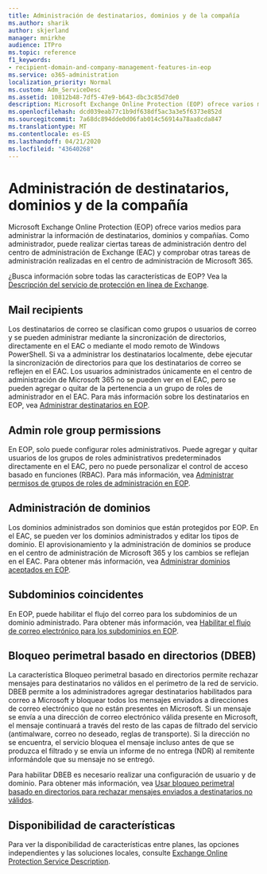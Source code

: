 ```yaml
---
title: Administración de destinatarios, dominios y de la compañía
ms.author: sharik
author: skjerland
manager: mnirkhe
audience: ITPro
ms.topic: reference
f1_keywords:
- recipient-domain-and-company-management-features-in-eop
ms.service: o365-administration
localization_priority: Normal
ms.custom: Adm_ServiceDesc
ms.assetid: 10812b48-7df5-47e9-b643-dbc3c85d7de0
description: Microsoft Exchange Online Protection (EOP) ofrece varios medios para administrar la información de destinatarios, dominios y compañías. Como administrador, puede realizar ciertas tareas de administración dentro del centro de administración de Exchange (EAC) y comprobar otras tareas de administración realizadas en el centro de administración de Microsoft 365.
ms.openlocfilehash: dcd039eab77c1b9df638df5ac3a3e5f6373e852d
ms.sourcegitcommit: 7a68dc894dde0d06fab014c56914a78aa8cda847
ms.translationtype: MT
ms.contentlocale: es-ES
ms.lasthandoff: 04/21/2020
ms.locfileid: "43640268"
---
```

# <a name="recipient-domain-and-company-management"></a>Administración de destinatarios, dominios y de la compañía

Microsoft Exchange Online Protection (EOP) ofrece varios medios para administrar la información de destinatarios, dominios y compañías. Como administrador, puede realizar ciertas tareas de administración dentro del centro de administración de Exchange (EAC) y comprobar otras tareas de administración realizadas en el centro de administración de Microsoft 365.
  
¿Busca información sobre todas las características de EOP? Vea la [Descripción del servicio de protección en línea de Exchange](exchange-online-protection-service-description.md).
  
## <a name="mail-recipients"></a>Mail recipients

Los destinatarios de correo se clasifican como grupos o usuarios de correo y se pueden administrar mediante la sincronización de directorios, directamente en el EAC o mediante el modo remoto de Windows PowerShell. Si va a administrar los destinatarios localmente, debe ejecutar la sincronización de directorios para que los destinatarios de correo se reflejen en el EAC. Los usuarios administrados únicamente en el centro de administración de Microsoft 365 no se pueden ver en el EAC, pero se pueden agregar o quitar de la pertenencia a un grupo de roles de administrador en el EAC. Para más información sobre los destinatarios en EOP, vea [Administrar destinatarios en EOP](https://go.microsoft.com/fwlink/p/?LinkId=280011).
  
## <a name="admin-role-group-permissions"></a>Admin role group permissions

En EOP, solo puede configurar roles administrativos. Puede agregar y quitar usuarios de los grupos de roles administrativos predeterminados directamente en el EAC, pero no puede personalizar el control de acceso basado en funciones (RBAC). Para más información, vea [Administrar permisos de grupos de roles de administración en EOP](https://go.microsoft.com/fwlink/p/?LinkId=282238).
  
## <a name="domain-management"></a>Administración de dominios

Los dominios administrados son dominios que están protegidos por EOP. En el EAC, se pueden ver los dominios administrados y editar los tipos de dominio. El aprovisionamiento y la administración de dominios se produce en el centro de administración de Microsoft 365 y los cambios se reflejan en el EAC. Para obtener más información, vea [Administrar dominios aceptados en EOP](https://go.microsoft.com/fwlink/p/?LinkId=282239).
  
## <a name="match-subdomains"></a>Subdominios coincidentes

En EOP, puede habilitar el flujo del correo para los subdominios de un dominio administrado. Para obtener más información, vea [Habilitar el flujo de correo electrónico para los subdominios en EOP](https://go.microsoft.com/fwlink/p/?LinkId=397213). 
  
## <a name="directory-based-edge-blocking-dbeb"></a>Bloqueo perimetral basado en directorios (DBEB)

La característica Bloqueo perimetral basado en directorios permite rechazar mensajes para destinatarios no válidos en el perímetro de la red de servicio. DBEB permite a los administradores agregar destinatarios habilitados para correo a Microsoft y bloquear todos los mensajes enviados a direcciones de correo electrónico que no están presentes en Microsoft. Si un mensaje se envía a una dirección de correo electrónico válida presente en Microsoft, el mensaje continuará a través del resto de las capas de filtrado del servicio (antimalware, correo no deseado, reglas de transporte). Si la dirección no se encuentra, el servicio bloquea el mensaje incluso antes de que se produzca el filtrado y se envía un informe de no entrega (NDR) al remitente informándole que su mensaje no se entregó. 
  
Para habilitar DBEB es necesario realizar una configuración de usuario y de dominio. Para obtener más información, vea [Usar bloqueo perimetral basado en directorios para rechazar mensajes enviados a destinatarios no válidos](https://go.microsoft.com/fwlink/p/?LinkId=390676).
  
## <a name="feature-availability"></a>Disponibilidad de características

Para ver la disponibilidad de características entre planes, las opciones independientes y las soluciones locales, consulte [Exchange Online Protection Service Description](exchange-online-protection-service-description.md).
